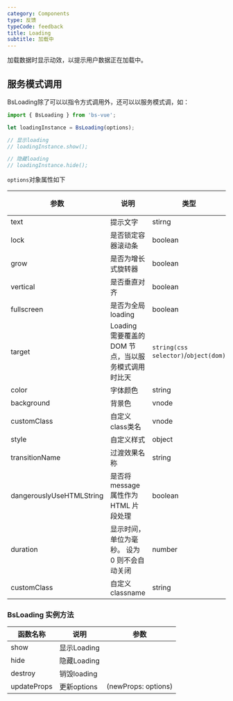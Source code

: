```yaml
---
category: Components
type: 反馈
typeCode: feedback
title: Loading
subtitle: 加载中
---
```


加载数据时显示动效，以提示用户数据正在加载中。

## 服务模式调用

BsLoading除了可以以指令方式调用外，还可以以服务模式调，如：
```javascript
import { BsLoading } from 'bs-vue';

let loadingInstance = BsLoading(options);

// 显示loading
// loadingInstance.show();

// 隐藏loading
// loadingInstance.hide();
```

`options`对象属性如下

| 参数                        | 说明                               | 类型                                   | 默认值   |
|---------------------------|----------------------------------|--------------------------------------|-------|
| text                      | 提示文字                             | stirng                               |       |
| lock                        | 是否锁定容器滚动条                        | boolean                              | true  |
| grow                        | 是否为增长式旋转器                        | boolean                              | false |
| vertical                        | 是否垂直对齐                           | boolean                              | false |
| fullscreen                        | 是否为全局loading                     | boolean                              | false |
| target                   | Loading 需要覆盖的 DOM 节点，当以服务模式调用时比天 | `string(css selector)`/`object(dom)` |       |
| color                   | 字体颜色                             | string                               |       |
| background                      | 背景色                              | vnode                                |       |
| customClass                      | 自定义class类名                       | vnode                                |       |
| style                      | 自定义样式                            | object                               | {}    |
| transitionName                      | 过渡效果名称                           | string                               | fade  |
| dangerouslyUseHTMLString  | 是否将 message 属性作为 HTML 片段处理       | boolean                              | false |
| duration                  | 显示时间，单位为毫秒。 设为 0 则不会自动关闭         | number                               | 3000  |
| customClass               | 自定义classname                     | string                               |       |

### BsLoading 实例方法

| 函数名称         | 说明        | 参数                  |
|--------------|-----------|---------------------|
| show         | 显示Loading |                     |
| hide         | 隐藏Loading |                     |
| destroy | 销毁loading |                     |
| updateProps | 更新options | (newProps: options) |

